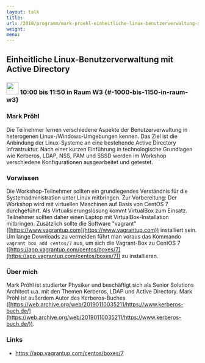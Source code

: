 ```yaml
---
layout: talk
title:
url: /2018/programm/mark-proehl-einheitliche-linux-benutzerverwaltung-mit-active-directory/
weight:
menu:
---
```

## Einheitliche Linux-Benutzerverwaltung mit Active Directory

### <img height = "32" src="../../../images/workshop.svg"> 10:00 bis 11:50 in Raum W3 {#-1000-bis-1150-in-raum-w3}

### Mark Pröhl

Die Teilnehmer lernen verschiedene Aspekte der Benutzerverwaltung in heterogenen Linux-/Windows-Umgebungen kennen. Das Ziel ist die Anbindung der Linux-Systeme an eine bestehende Active Directory Infrastruktur. Nach einer kurzen Einführung in technologische Grundlagen wie Kerberos, LDAP, NSS, PAM und SSSD werden im Workshop verschiedene Konfigurationen ausgearbeitet und getestet.

### Vorwissen

Die Workshop-Teilnehmer sollten ein grundlegendes Verständnis für die Systemadministration unter Linux mitbringen.  Zur Vorbereitung: Der Workshop wird mit virtuellen Maschinen auf Basis von CentOS 7 durchgeführt. Als Virtualisierungslösung kommt VirtualBox zum Einsatz. Teilnehmer sollten daher einen Laptop mit VirtualBox-Installation mitbringen. Zusätzlich sollte die Software "vagrant" ([https://www.vagrantup.com](https://www.vagrantup.com)) installiert sein. Um lange Downloads zu vermeiden führt man voraus das Kommando `vagrant box add centos/7` aus, um sich die Vagrant-Box zu CentOS 7 ([https://app.vagrantup.com/centos/boxes/7](https://app.vagrantup.com/centos/boxes/7)) zu installieren.

### Über mich

Mark Pröhl ist studierter Physiker und beschäftigt sich als Senior Solutions Architect u.a. mit den Themen Kerberos, LDAP und Active Directory.  Mark Pröhl ist außerdem Autor des Kerberos-Buches ([https://web.archive.org/web/20190110035211/https://www.kerberos-buch.de/](https://web.archive.org/web/20190110035211/https://www.kerberos-buch.de/)).

### Links

- <a href="https://app.vagrantup.com/centos/boxes/7" target="_blank">https://app.vagrantup.com/centos/boxes/7</a>
